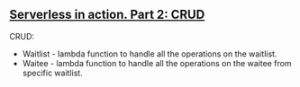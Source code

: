 [Serverless in action. Part 2: CRUD](https://orestkyrylchuk.com/serverless-in-action-part-2)
----
CRUD:
* Waitlist - lambda function to handle all the operations on the waitlist.
* Waitee - lambda function to handle all the operations on the waitee from specific waitlist.
